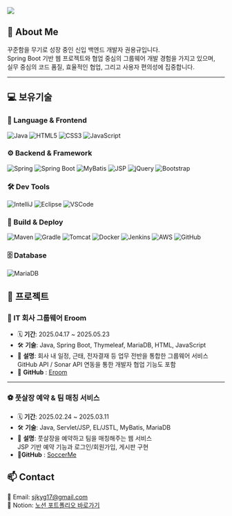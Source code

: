 <img src="https://capsule-render.vercel.app/api?type=waving&color=auto&height=300&section=header&text=안녕하세요%20권용규입니다&fontSize=50"/>

## 👋 About Me
꾸준함을 무기로 성장 중인 신입 백엔드 개발자 권용규입니다.  
Spring Boot 기반 웹 프로젝트와 협업 중심의 그룹웨어 개발 경험을 가지고 있으며,  
실무 중심의 코드 품질, 효율적인 협업, 그리고 사용자 편의성에 집중합니다.

---

## 💻 보유기술

### 🚀 Language & Frontend
![Java](https://img.shields.io/badge/Java-%23ED8B00.svg?style=flat-square&logo=openjdk&logoColor=white)
![HTML5](https://img.shields.io/badge/HTML5-%23E34F26.svg?style=flat-square&logo=html5&logoColor=white)
![CSS3](https://img.shields.io/badge/CSS3-%231572B6.svg?style=flat-square&logo=css3&logoColor=white)
![JavaScript](https://img.shields.io/badge/JavaScript-%23F7DF1E.svg?style=flat-square&logo=javascript&logoColor=black)

### ⚙️ Backend & Framework
![Spring](https://img.shields.io/badge/Spring-%236DB33F.svg?style=flat-square&logo=spring&logoColor=white)
![Spring Boot](https://img.shields.io/badge/SpringBoot-%236DB33F.svg?style=flat-square&logo=springboot&logoColor=white)
![MyBatis](https://img.shields.io/badge/MyBatis-181717.svg?style=flat-square&logo=MyBatis&logoColor=white)
![JSP](https://img.shields.io/badge/JSP-3776AB.svg?style=flat-square)
![jQuery](https://img.shields.io/badge/jQuery-%230769AD.svg?style=flat-square&logo=jquery&logoColor=white)
![Bootstrap](https://img.shields.io/badge/Bootstrap-%238511FA.svg?style=flat-square&logo=bootstrap&logoColor=white)

### 🛠 Dev Tools
![IntelliJ](https://img.shields.io/badge/IntelliJIDEA-000000.svg?style=flat-square&logo=intellij-idea&logoColor=white)
![Eclipse](https://img.shields.io/badge/Eclipse-FE7A16.svg?style=flat-square&logo=eclipse&logoColor=white)
![VSCode](https://img.shields.io/badge/VSCode-0078d7.svg?style=flat-square&logo=visual-studio-code&logoColor=white)

### 🧰 Build & Deploy
![Maven](https://img.shields.io/badge/Maven-C71A36.svg?style=flat-square&logo=apachemaven&logoColor=white)
![Gradle](https://img.shields.io/badge/Gradle-02303A.svg?style=flat-square&logo=gradle&logoColor=white)
![Tomcat](https://img.shields.io/badge/Tomcat-%23F8DC75.svg?style=flat-square&logo=apachetomcat&logoColor=black)
![Docker](https://img.shields.io/badge/Docker-%230db7ed.svg?style=flat-square&logo=docker&logoColor=white)
![Jenkins](https://img.shields.io/badge/Jenkins-%232C5263.svg?style=flat-square&logo=jenkins&logoColor=white)
![AWS](https://img.shields.io/badge/AWS-%23FF9900.svg?style=flat-square&logo=amazon-aws&logoColor=white)
![GitHub](https://img.shields.io/badge/GitHub-%23121011.svg?style=flat-square&logo=github&logoColor=white)

### 🗄 Database
![MariaDB](https://img.shields.io/badge/MariaDB-003545?style=flat-square&logo=mariadb&logoColor=white)

## 🧩 프로젝트

### 💼 IT 회사 그룹웨어 **Eroom**
- 🗓 **기간**: 2025.04.17 ~ 2025.05.23  
- 🛠 **기술**: Java, Spring Boot, Thymeleaf, MariaDB, HTML, JavaScript  
- 📝 **설명**: 회사 내 일정, 근태, 전자결재 등 업무 전반을 통합한 그룹웨어 서비스  
  GitHub API / Sonar API 연동을 통한 개발자 협업 기능도 포함  
- 🔗 **GitHub** : [Eroom](https://github.com/hsjeondev/eroom)

---

### ⚽ 풋살장 예약 & 팀 매칭 서비스
- 🗓 **기간**: 2025.02.24 ~ 2025.03.11  
- 🛠 **기술**: Java, Servlet/JSP, EL/JSTL, MyBatis, MariaDB  
- 📝 **설명**: 풋살장을 예약하고 팀을 매칭해주는 웹 서비스  
  JSP 기반 예약 기능과 로그인/회원가입, 게시판 구현  
- 🔗**GitHub** : [SoccerMe](https://github.com/choeunsung21/semi_project)

## 📫 Contact
📧 Email: sjkyg17@gmail.com  
📍 Notion: [노션 포트폴리오 바로가기](https://www.notion.so/1f25116d18d580358c5cc19d47111060)
